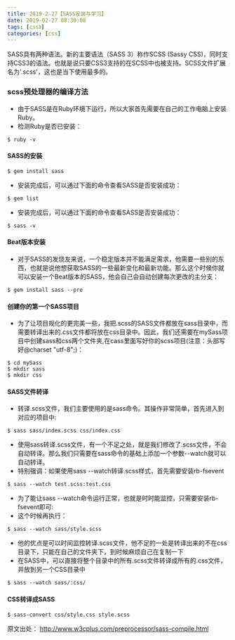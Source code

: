 ```yaml
---
title: 2019-2-27【SASS安装与学习】
date: 2019-02-27 08:30:08
tags: [css》]
categories: [css]
---
```


SASS具有两种语法。新的主要语法（SASS 3）称作SCSS (Sassy CSS)，同时支持CSS3的语法。也就是说只要CSS3支持的在SCSS中也被支持。SCSS文件扩展名为'.scss'，这也是当下使用最多的。

### scss预处理器的编译方法
- 由于SASS是在Ruby环境下运行，所以大家首先需要在自己的工作电脑上安装Ruby。
-  检测Ruby是否已安装：
```
$ ruby -v
```
#### SASS的安装
```
$ gem install sass 
```
- 安装完成后，可以通过下面的命令查看SASS是否安装成功：
```
$ gem list
```
- 安装完成后，可以通过下面的命令查看SASS是否安装成功：
```
$ sass -v
```
#### Beat版本安装
- 对于SASS的发烧友来说，一个稳定版本并不能满足需求，他需要一些别的东西，也就是说他想获取SASS的一些最新变化和最新功能。那么这个时候你就可以安装一个Beat版本的SASS，他会自己会自动创建每次更改的主分支：
```
$ gem install sass --pre
```
#### 创建你的第一个SASS项目
- 为了让项目规化的更完美一些，我把.scss的SASS文件都放在sass目录中，而需要转译出来的.css文件都将放在css目录中。因此，我们还需要在mySass项目中创建sass和css两个文件夹,在cass里面写好你的scss项目(注意：头部写好@charset "utf-8";)：
```
$ cd mySass 
$ mkdir sass 
$ mkdir css
```
#### SASS文件转译
- 转译.scss文件，我们主要使用的是sass命令。其操作非常简单，首先进入到对应的项目中:
```
$ sass sass/index.scss css/index.css
```
- 使用sass转译.scss文件，有一个不足之处，就是我们修改了.scss文件，不会自动转译。那么我们只需要在sass命令的基础上添加一个参数--watch就可以自动转译。
- 特别强调：如果使用sass --watch转译.scss样式，首先需要安装rb-fsevent
```
$ sass --watch test.scss:test.css
```
- 为了能让sass --watch命令运行正常，也就是时时能监控，只需要安装rb-fsevent即可:
- 这个时候再执行：
```
$ sass --watch sass/style.scss
```
- 他的优点是可以时间监控转译.scss文件，他不足的一处是转译出来的不在css目录下，只能在自己的文件夹下，到时候麻烦自己在复制一下
- 在SASS中，可以直接将整个目录中的所有.scss文件转译成所有的.css文件，并放到另一个CSS目录中
```
$ sass --watch sass/:css/
```
#### CSS转译成SASS
```
$ sass-convert css/style.css style.scss
```
原文出处： <http://www.w3cplus.com/preprocessor/sass-compile.html>